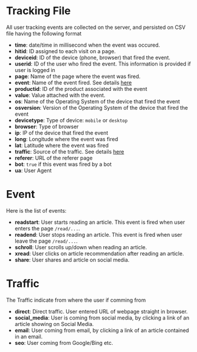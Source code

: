 # Tracking File
All user tracking events are collected on the server, and persisted on CSV file having the following format

- **time**: date/time in millisecond when the event was occured.
- **hitid**: ID assigned to each visit on a page.
- **deviceid**: ID of the device (phone, browser) that fired the event.
- **userid**: ID of the user who fired the event. This information is provided if user is logged in
- **page**: Name of the page where the event was fired.
- **event**: Name of the event fired. See details [here](https://github.com/wutsi/wutsi.github.io/blob/master/design/kpi/Tracking%20File.md#event)
- **productid**: ID of the product associated with the event
- **value**: Value attached with the event.
- **os**: Name of the Operating System of the device that fired the event
- **osversion**: Version of the Operating System of the device that fired the event
- **devicetype**: Type of device: `mobile` or `desktop`
- **browser**: Type of browser
- **ip**: IP of the device that fired the event
- **long**: Longitude  where the event was fired
- **lat**: Latitude where the event was fired
- **traffic**: Source of the traffic. See details [here](https://github.com/wutsi/wutsi.github.io/blob/master/design/kpi/Tracking%20File.md#traffic)
- **referer**: URL of the referer page
- **bot**: `true` if this event was fired by a bot
- **ua**: User Agent

# Event
Here is the list of events:
- **readstart**: User starts reading an article. This event is fired when user enters the page `/read/...`.
- **readend**: User stops reading an article. This event is fired when user leave the page `/read/...`.
- **schroll**: User scrolls up/down when reading an article.
- **xread**: User clicks on article recommendation after reading an article.
- **share**: User shares and article on social media.

# Traffic
The Traffic indicate from where the user if comming from
- **direct**: Direct traffic. User entered URL of webpage straight in browser.
- **social_media**: User is coming from social media, by clicking a link of an article showing on Social Media.
- **email**: User coming from email, by clicking a link of an article contained in an email.
- **seo**: User coming from Google/Bing etc.
